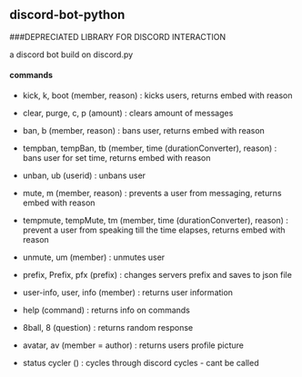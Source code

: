 ## discord-bot-python

###DEPRECIATED LIBRARY FOR DISCORD INTERACTION

a discord bot build on discord.py

#### commands

- kick, k, boot (member, reason) : kicks users, returns embed with reason
- clear, purge, c, p (amount) : clears amount of messages
- ban, b (member, reason) : bans user, returns embed with reason
- tempban, tempBan, tb (member, time (durationConverter), reason) : bans user for set time, returns embed with reason
- unban, ub (userid) : unbans user
- mute, m (member, reason) : prevents a user from messaging, returns embed with reason
- tempmute, tempMute, tm (member, time (durationConverter), reason) : prevent a user from speaking till the time elapses, returns embed with reason
- unmute, um (member) : unmutes user
- prefix, Prefix, pfx (prefix) : changes servers prefix and saves to json file
- user-info, user, info (member) : returns user information

- help (command) : returns info on commands

- 8ball, 8 (question) : returns random response
- avatar, av (member = author) : returns users profile picture

- status cycler () : cycles through discord cycles - cant be called
